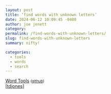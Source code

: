 ```yaml
---
layout: post
title: ‘find words with unknown letters’
date: 2024-06-12 10:09:45 -0400
author: joe jenett
category: 
permalink: /find-words-with-unknown-letters/
slug: find-words-with-unknown-letters
summary: nifty!

categories:
  - tools
  - words
  - search
---
```

<a title="Word Tools" href="https://jawj.github.io/wordtools/">Word Tools</a> <small>(<a href="https://github.com/jawj/wordtools">github</a>)</small><br>[<a href="https://pinboard.in/u:tdjones">tdjones</a>]

<a style="display:none;" href="https://brid.gy/publish/mastodon"><small>(cross-posted to mastodon)</small></a>